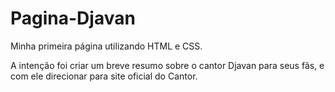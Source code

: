 # Pagina-Djavan
Minha primeira página utilizando HTML e CSS.

A intenção foi criar um breve resumo sobre o cantor Djavan para seus fãs, e com ele direcionar para site oficial do Cantor.
